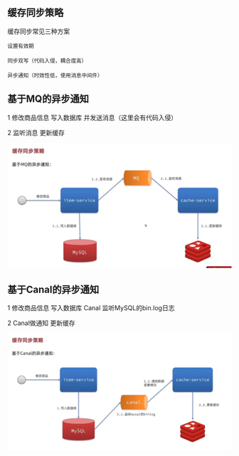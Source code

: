 缓存同步策略
---

缓存同步常见三种方案

    设置有效期
    
    同步双写（代码入侵，耦合度高）

    异步通知（时效性低，使用消息中间件）


基于MQ的异步通知
---
1   修改商品信息 写入数据库 并发送消息（这里会有代码入侵）

2   监听消息 更新缓存

![img_32.png](img_32.png)

基于Canal的异步通知
---

1   修改商品信息 写入数据库 Canal 监听MySQL的bin.log日志

2   Canal做通知 更新缓存

![img_33.png](img_33.png)